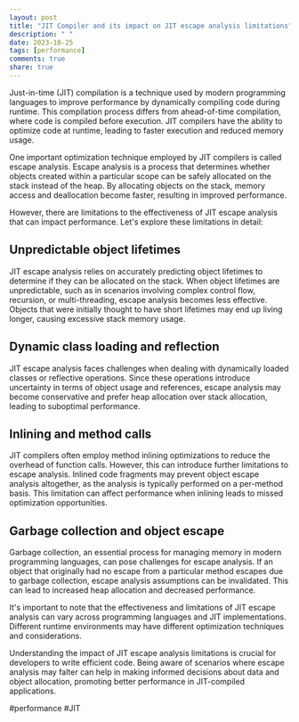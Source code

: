 ```yaml
---
layout: post
title: "JIT Compiler and its impact on JIT escape analysis limitations"
description: " "
date: 2023-10-25
tags: [performance]
comments: true
share: true
---
```


Just-in-time (JIT) compilation is a technique used by modern programming languages to improve performance by dynamically compiling code during runtime. This compilation process differs from ahead-of-time compilation, where code is compiled before execution. JIT compilers have the ability to optimize code at runtime, leading to faster execution and reduced memory usage.

One important optimization technique employed by JIT compilers is called escape analysis. Escape analysis is a process that determines whether objects created within a particular scope can be safely allocated on the stack instead of the heap. By allocating objects on the stack, memory access and deallocation become faster, resulting in improved performance.

However, there are limitations to the effectiveness of JIT escape analysis that can impact performance. Let's explore these limitations in detail:

## Unpredictable object lifetimes
JIT escape analysis relies on accurately predicting object lifetimes to determine if they can be allocated on the stack. When object lifetimes are unpredictable, such as in scenarios involving complex control flow, recursion, or multi-threading, escape analysis becomes less effective. Objects that were initially thought to have short lifetimes may end up living longer, causing excessive stack memory usage.

## Dynamic class loading and reflection
JIT escape analysis faces challenges when dealing with dynamically loaded classes or reflective operations. Since these operations introduce uncertainty in terms of object usage and references, escape analysis may become conservative and prefer heap allocation over stack allocation, leading to suboptimal performance.

## Inlining and method calls
JIT compilers often employ method inlining optimizations to reduce the overhead of function calls. However, this can introduce further limitations to escape analysis. Inlined code fragments may prevent object escape analysis altogether, as the analysis is typically performed on a per-method basis. This limitation can affect performance when inlining leads to missed optimization opportunities.

## Garbage collection and object escape
Garbage collection, an essential process for managing memory in modern programming languages, can pose challenges for escape analysis. If an object that originally had no escape from a particular method escapes due to garbage collection, escape analysis assumptions can be invalidated. This can lead to increased heap allocation and decreased performance.

It's important to note that the effectiveness and limitations of JIT escape analysis can vary across programming languages and JIT implementations. Different runtime environments may have different optimization techniques and considerations.

Understanding the impact of JIT escape analysis limitations is crucial for developers to write efficient code. Being aware of scenarios where escape analysis may falter can help in making informed decisions about data and object allocation, promoting better performance in JIT-compiled applications.

\#performance #JIT